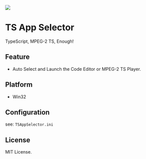 ![](https://yabumi.cc/157547e2b677e599520050f7.svg)

# TS App Selector

TypeScript, MPEG-2 TS, Enough!

## Feature

* Auto Select and Launch the Code Editor or MPEG-2 TS Player.

## Platform

* Win32

## Configuration

see: `TSAppSelector.ini`

## License

MIT License.
